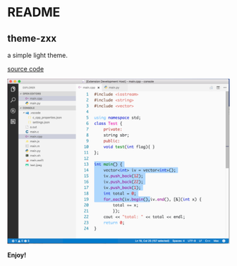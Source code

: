 # README
## theme-zxx

a simple light theme.

[source code](https://github.com/zenzz/vscode-theme-zxx)

![preview](preview.png)

**Enjoy!**